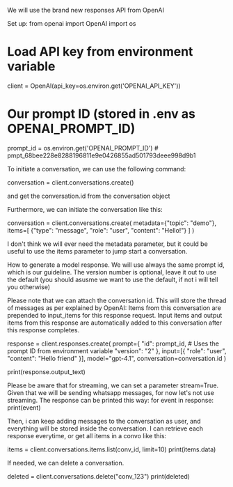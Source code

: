 We will use the brand new responses API from OpenAI

Set up:
from openai import OpenAI
import os
# Load API key from environment variable
client = OpenAI(api_key=os.environ.get('OPENAI_API_KEY'))

# Our prompt ID (stored in .env as OPENAI_PROMPT_ID)
prompt_id = os.environ.get('OPENAI_PROMPT_ID')  # pmpt_68bee228e8288196811e9e0426855ad501793deee998d9b1

To initiate a conversation, we can use the following command:

conversation = client.conversations.create()

and get the conversation.id from the conversation object

Furthermore, we can initiate the conversation like this:

conversation = client.conversations.create(
  metadata={"topic": "demo"},
  items=[
    {"type": "message", "role": "user", "content": "Hello!"}
  ]
)

I don't think we will ever need the metadata parameter, but it could be useful to use the items parameter to jump start a conversation. 

How to generate a model response. We will use always the same prompt id, which is our guideline. The version number is optional, leave it out to use the default (you should asusme we want to use the default, if not i will tell you otherwise)

Please note that we can attach the conversation id. This will store the thread of messages as per explained by OpenAI: Items from this conversation are prepended to input_items for this response request. Input items and output items from this response are automatically added to this conversation after this response completes.

response = client.responses.create(
  prompt={
    "id": prompt_id,  # Uses the prompt ID from environment variable
    "version": "2"
  },
  input=[{ "role": "user", "content": "Hello friend" }],
  model="gpt-4.1",
  conversation=conversation.id
)

print(response.output_text)

Please be aware that for streaming, we can set a parameter stream=True. Given that we will be sending whatsapp messages, for now let's not use streaming. 
The response can be printed this way:
for event in response:
print(event)


Then, i can keep adding messages to the conversation as user, and everything will be stored inside the conversation. I can retrieve each response everytime, or get all items in a convo like this:

items = client.conversations.items.list(conv_id, limit=10)
print(items.data)

If needed, we can delete a conversation. 

deleted = client.conversations.delete("conv_123")
print(deleted)